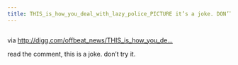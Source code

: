 ```yaml
---
title: THIS_is_how_you_deal_with_lazy_police_PICTURE it’s a joke. DON’T try it.
---
```


<p><img src="http://humor.beecy.net/misc/jobad/robber-shot.jpg" alt="" /></p>

<p>via <a href="http://digg.com/offbeat_news/THIS_is_how_you_deal_with_lazy_police_PICTURE">http://digg.com/offbeat_news/THIS_is_how_you_de...</a></p>

<p>read the comment, this is a joke. don&#8217;t try it.</p>
